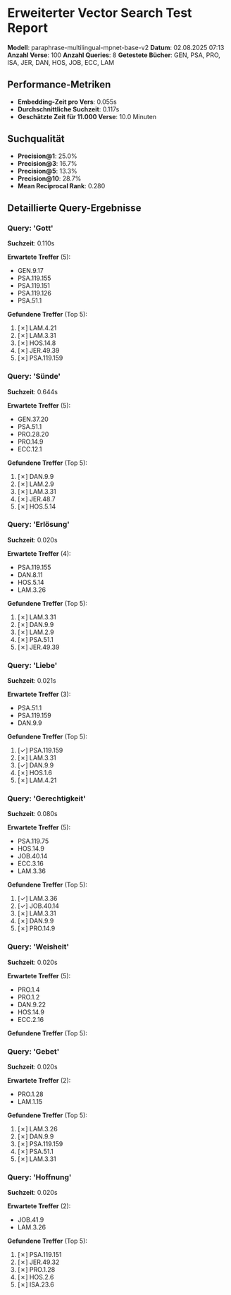# Erweiterter Vector Search Test Report

**Modell**: paraphrase-multilingual-mpnet-base-v2
**Datum**: 02.08.2025 07:13
**Anzahl Verse**: 100
**Anzahl Queries**: 8
**Getestete Bücher**: GEN, PSA, PRO, ISA, JER, DAN, HOS, JOB, ECC, LAM

## Performance-Metriken

- **Embedding-Zeit pro Vers**: 0.055s
- **Durchschnittliche Suchzeit**: 0.117s
- **Geschätzte Zeit für 11.000 Verse**: 10.0 Minuten

## Suchqualität

- **Precision@1**: 25.0%
- **Precision@3**: 16.7%
- **Precision@5**: 13.3%
- **Precision@10**: 28.7%
- **Mean Reciprocal Rank**: 0.280

## Detaillierte Query-Ergebnisse

### Query: 'Gott'
**Suchzeit**: 0.110s

**Erwartete Treffer** (5):
- GEN.9.17
- PSA.119.155
- PSA.119.151
- PSA.119.126
- PSA.51.1

**Gefundene Treffer** (Top 5):
1. [✗] LAM.4.21
2. [✗] LAM.3.31
3. [✗] HOS.14.8
4. [✗] JER.49.39
5. [✗] PSA.119.159

### Query: 'Sünde'
**Suchzeit**: 0.644s

**Erwartete Treffer** (5):
- GEN.37.20
- PSA.51.1
- PRO.28.20
- PRO.14.9
- ECC.12.1

**Gefundene Treffer** (Top 5):
1. [✗] DAN.9.9
2. [✗] LAM.2.9
3. [✗] LAM.3.31
4. [✗] JER.48.7
5. [✗] HOS.5.14

### Query: 'Erlösung'
**Suchzeit**: 0.020s

**Erwartete Treffer** (4):
- PSA.119.155
- DAN.8.11
- HOS.5.14
- LAM.3.26

**Gefundene Treffer** (Top 5):
1. [✗] LAM.3.31
2. [✗] DAN.9.9
3. [✗] LAM.2.9
4. [✗] PSA.51.1
5. [✗] JER.49.39

### Query: 'Liebe'
**Suchzeit**: 0.021s

**Erwartete Treffer** (3):
- PSA.51.1
- PSA.119.159
- DAN.9.9

**Gefundene Treffer** (Top 5):
1. [✓] PSA.119.159
2. [✗] LAM.3.31
3. [✓] DAN.9.9
4. [✗] HOS.1.6
5. [✗] LAM.4.21

### Query: 'Gerechtigkeit'
**Suchzeit**: 0.080s

**Erwartete Treffer** (5):
- PSA.119.75
- HOS.14.9
- JOB.40.14
- ECC.3.16
- LAM.3.36

**Gefundene Treffer** (Top 5):
1. [✓] LAM.3.36
2. [✓] JOB.40.14
3. [✗] LAM.3.31
4. [✗] DAN.9.9
5. [✗] PRO.14.9

### Query: 'Weisheit'
**Suchzeit**: 0.020s

**Erwartete Treffer** (5):
- PRO.1.4
- PRO.1.2
- DAN.9.22
- HOS.14.9
- ECC.2.16

**Gefundene Treffer** (Top 5):

### Query: 'Gebet'
**Suchzeit**: 0.020s

**Erwartete Treffer** (2):
- PRO.1.28
- LAM.1.15

**Gefundene Treffer** (Top 5):
1. [✗] LAM.3.26
2. [✗] DAN.9.9
3. [✗] PSA.119.159
4. [✗] PSA.51.1
5. [✗] LAM.3.31

### Query: 'Hoffnung'
**Suchzeit**: 0.020s

**Erwartete Treffer** (2):
- JOB.41.9
- LAM.3.26

**Gefundene Treffer** (Top 5):
1. [✗] PSA.119.151
2. [✗] JER.49.32
3. [✗] PRO.1.28
4. [✗] HOS.2.6
5. [✗] ISA.23.6

